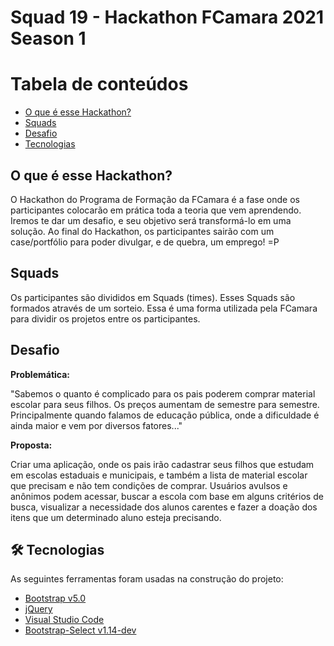 # Squad 19 - Hackathon FCamara 2021 Season 1

Tabela de conteúdos
=================
<!--ts-->
   * [O que é esse Hackathon?](#o-que-é-esse-hackathon?)
   * [Squads](#squads)
   * [Desafio](#desafio)
   * [Tecnologias](#tecnologias)
<!--te-->

## O que é esse Hackathon?

O Hackathon do Programa de Formação da FCamara é a fase onde os participantes colocarão em prática toda a teoria que vem aprendendo. Iremos te dar um desafio, e seu objetivo será transformá-lo em uma solução. Ao final do Hackathon, os participantes sairão com um case/portfólio para poder divulgar, e de quebra, um emprego! =P

## Squads

Os participantes são divididos em Squads (times). Esses Squads são formados através de um sorteio. Essa é uma forma utilizada pela FCamara para dividir os projetos entre os participantes.

## Desafio

**Problemática:**

"Sabemos o quanto é complicado para os pais poderem comprar material escolar para seus filhos. Os preços aumentam de semestre para semestre. Principalmente quando falamos de educação pública, onde a dificuldade é ainda maior e vem por diversos fatores..."

**Proposta:**

Criar uma aplicação, onde os pais irão cadastrar seus filhos que estudam em escolas estaduais e municipais, e também a lista de material escolar que precisam e não tem condições de comprar. Usuários avulsos e anônimos podem acessar, buscar a escola com base em alguns critérios de busca, visualizar a necessidade dos alunos carentes e fazer a doação dos itens que um determinado aluno esteja precisando.

## 🛠 Tecnologias

As seguintes ferramentas foram usadas na construção do projeto:

- [Bootstrap v5.0](https://getbootstrap.com/)
- [jQuery](https://jquery.com/)
- [Visual Studio Code](https://code.visualstudio.com/)
- [Bootstrap-Select v1.14-dev](https://github.com/snapappointments/bootstrap-select)
